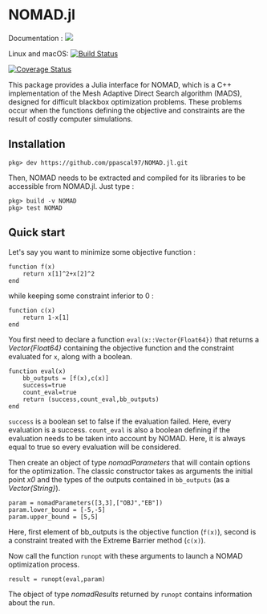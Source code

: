 # NOMAD.jl

Documentation :
[![](https://img.shields.io/badge/docs-dev-blue.svg)](https://ppascal97.github.io/NOMAD.jl/dev)

Linux and macOS: [![Build Status](https://travis-ci.org/ppascal97/NOMAD.jl.svg?branch=master)](https://travis-ci.org/ppascal97/NOMAD.jl)

[![Coverage Status](https://coveralls.io/repos/github/ppascal97/NOMAD.jl/badge.svg?branch=master)](https://coveralls.io/github/ppascal97/NOMAD.jl?branch=master)

This package provides a Julia interface for NOMAD, which is a C++ implementation of the Mesh Adaptive Direct Search algorithm (MADS), designed for difficult blackbox optimization problems. These problems occur when the functions defining the objective and constraints are the result of costly computer simulations.

## Installation

    pkg> dev https://github.com/ppascal97/NOMAD.jl.git

Then, NOMAD needs to be extracted and compiled for its libraries to be accessible from NOMAD.jl. Just type :

    pkg> build -v NOMAD
    pkg> test NOMAD


## Quick start

Let's say you want to minimize some objective function :

    function f(x)
        return x[1]^2+x[2]^2
    end

while keeping some constraint inferior to 0 :

    function c(x)
        return 1-x[1]
    end

You first need to declare a function `eval(x::Vector{Float64})` that returns a *Vector{Float64}* containing the objective function and the constraint evaluated for `x`, along with a boolean.

    function eval(x)
        bb_outputs = [f(x),c(x)]
        success=true
        count_eval=true
        return (success,count_eval,bb_outputs)
    end

`success` is a boolean set to false if the evaluation failed. Here, every evaluation is a success. `count_eval` is also a boolean defining if the evaluation needs to be taken into account by NOMAD. Here, it is always equal to true so every evaluation will be considered.

Then create an object of type *nomadParameters* that will contain options for the optimization. The classic constructor takes as arguments the initial point *x0* and the types of the outputs contained in `bb_outputs` (as a *Vector{String}*).

    param = nomadParameters([3,3],["OBJ","EB"])
    param.lower_bound = [-5,-5]
    param.upper_bound = [5,5]

Here, first element of bb_outputs is the objective function (`f(x)`), second is a constraint treated with the Extreme Barrier method (`c(x)`).

Now call the function `runopt` with these arguments to launch a NOMAD optimization process.

    result = runopt(eval,param)

The object of type *nomadResults* returned by `runopt` contains information about the run.
